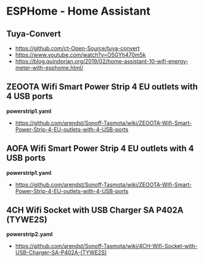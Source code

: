# ESPHome - Home Assistant

## Tuya-Convert 
 - https://github.com/ct-Open-Source/tuya-convert
 - https://www.youtube.com/watch?v=O5GYh470m5k
 - https://blog.quindorian.org/2019/02/home-assistant-10-wifi-energy-meter-with-esphome.html/


## ZEOOTA Wifi Smart Power Strip 4 EU outlets with 4 USB ports 
**powerstrip1.yaml**
 - https://github.com/arendst/Sonoff-Tasmota/wiki/ZEOOTA-Wifi-Smart-Power-Strip-4-EU-outlets-with-4-USB-ports

## AOFA Wifi Smart Power Strip 4 EU outlets with 4 USB ports 
**powerstrip1.yaml**
 - https://github.com/arendst/Sonoff-Tasmota/wiki/ZEOOTA-Wifi-Smart-Power-Strip-4-EU-outlets-with-4-USB-ports

## 4CH Wifi Socket with USB Charger SA P402A (TYWE2S)
**powerstrip2.yaml**
 - https://github.com/arendst/Sonoff-Tasmota/wiki/4CH-Wifi-Socket-with-USB-Charger-SA-P402A-(TYWE2S)
